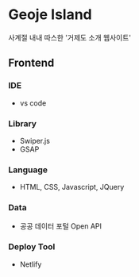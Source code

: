# Geoje Island

사계절 내내 따스한 '거제도 소개 웹사이트'

## Frontend

### IDE

- vs code

### Library

- Swiper.js
- GSAP

### Language

- HTML, CSS, Javascript, JQuery

### Data

- 공공 데이터 포털 Open API

### Deploy Tool

- Netlify
